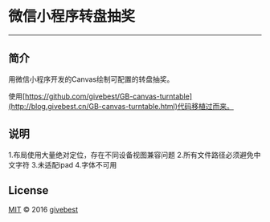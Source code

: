 # 微信小程序转盘抽奖
----

## 简介

用微信小程序开发的Canvas绘制可配置的转盘抽奖。      

使用[https://github.com/givebest/GB-canvas-turntable](http://blog.givebest.cn/GB-canvas-turntable.html)代码移植过而来。

      
## 说明

1.布局使用大量绝对定位，存在不同设备视图兼容问题
2.所有文件路径必须避免中文字符
3.未适配ipad
4.字体不可用




## License

[MIT](./LICENSE) © 2016 [givebest](https://github.com/givebest)

 
